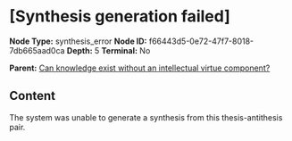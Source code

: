 # [Synthesis generation failed]

**Node Type:** synthesis_error
**Node ID:** f66443d5-0e72-47f7-8018-7db665aad0ca
**Depth:** 5
**Terminal:** No

**Parent:** [Can knowledge exist without an intellectual virtue component?](can-knowledge-exist-without-an-intellectual-virtue-component-antithesis-3b764f69-a0a8-48fb-8756-5cdf7527ec6a.md)

## Content

The system was unable to generate a synthesis from this thesis-antithesis pair.
